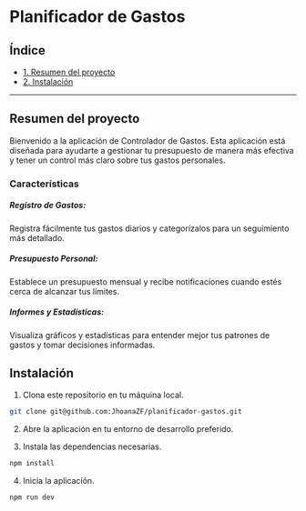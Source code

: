 # Planificador de Gastos

## Índice

- [1. Resumen del proyecto](#2-resumen-del-proyecto)
- [2. Instalación](#2-instalacion)

---

## Resumen del proyecto

Bienvenido a la aplicación de Controlador de Gastos. Esta aplicación está diseñada para ayudarte a gestionar tu presupuesto de manera más efectiva y tener un control más claro sobre tus gastos personales.

### Características

##### Registro de Gastos:

Registra fácilmente tus gastos diarios y categorízalos para un seguimiento más detallado.

##### Presupuesto Personal:

Establece un presupuesto mensual y recibe notificaciones cuando estés cerca de alcanzar tus límites.

##### Informes y Estadísticas:

Visualiza gráficos y estadísticas para entender mejor tus patrones de gastos y tomar decisiones informadas.

## Instalación

1. Clona este repositorio en tu máquina local.

```sh
git clone git@github.com:JhoanaZF/planificador-gastos.git
```

2. Abre la aplicación en tu entorno de desarrollo preferido.

3. Instala las dependencias necesarias.

```sh
npm install

```

4. Inicia la aplicación.

```sh
npm run dev

```
